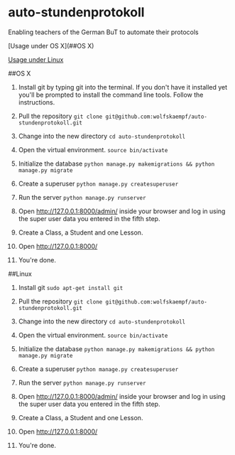 # auto-stundenprotokoll
Enabling teachers of the German BuT to automate their protocols

[Usage under OS X](##OS X)

[Usage under Linux](##Linux)

##OS X

1. Install git by typing git into the terminal. If you don't have it installed yet you'll be prompted to install the command line tools. Follow the instructions.

2. Pull the repository `git clone git@github.com:wolfskaempf/auto-stundenprotokoll.git`

3. Change into the new directory `cd auto-stundenprotokoll`

4. Open the virtual environment. `source bin/activate`

5. Initialize the database `python manage.py makemigrations && python manage.py migrate`

6. Create a superuser `python manage.py createsuperuser`

7. Run the server `python manage.py runserver`

8. Open http://127.0.0.1:8000/admin/ inside your browser and log in using the super user data you entered in the fifth step.

9. Create a Class, a Student and one Lesson.

10. Open http://127.0.0.1:8000/

11. You're done.

##Linux

1. Install git `sudo apt-get install git`

2. Pull the repository `git clone git@github.com:wolfskaempf/auto-stundenprotokoll.git`

3. Change into the new directory `cd auto-stundenprotokoll`

4. Open the virtual environment. `source bin/activate`

5. Initialize the database `python manage.py makemigrations && python manage.py migrate`

6. Create a superuser `python manage.py createsuperuser`

7. Run the server `python manage.py runserver`

8. Open http://127.0.0.1:8000/admin/ inside your browser and log in using the super user data you entered in the fifth step.

9. Create a Class, a Student and one Lesson.

10. Open http://127.0.0.1:8000/

11. You're done.
